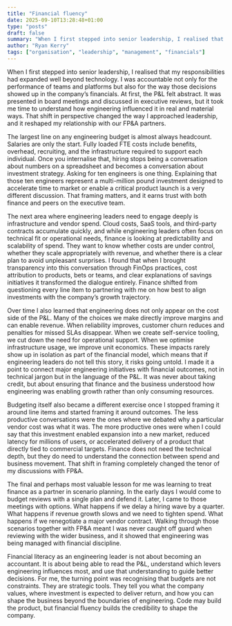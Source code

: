 ```yaml
---
title: "Financial fluency"
date: 2025-09-10T13:28:48+01:00
type: "posts"
draft: false
summary: "When I first stepped into senior leadership, I realised that my responsibilities had expanded well beyond technology. I was accountable not only for the performance of teams and platforms but also for the way those decisions showed up in the company’s financials. At first, the P&L..."
author: "Ryan Kerry"
tags: ["organisation", "leadership", "management", "financials"]
---
```


When I first stepped into senior leadership, I realised that my responsibilities had expanded well beyond technology. I was accountable not only for the performance of teams and platforms but also for the way those decisions showed up in the company’s financials. At first, the P&L felt abstract. It was presented in board meetings and discussed in executive reviews, but it took me time to understand how engineering influenced it in real and material ways. That shift in perspective changed the way I approached leadership, and it reshaped my relationship with our FP&A partners.

The largest line on any engineering budget is almost always headcount. Salaries are only the start. Fully loaded FTE costs include benefits, overhead, recruiting, and the infrastructure required to support each individual. Once you internalise that, hiring stops being a conversation about numbers on a spreadsheet and becomes a conversation about investment strategy. Asking for ten engineers is one thing. Explaining that those ten engineers represent a multi-million pound investment designed to accelerate time to market or enable a critical product launch is a very different discussion. That framing matters, and it earns trust with both finance and peers on the executive team.

The next area where engineering leaders need to engage deeply is infrastructure and vendor spend. Cloud costs, SaaS tools, and third-party contracts accumulate quickly, and while engineering leaders often focus on technical fit or operational needs, finance is looking at predictability and scalability of spend. They want to know whether costs are under control, whether they scale appropriately with revenue, and whether there is a clear plan to avoid unpleasant surprises. I found that when I brought transparency into this conversation through FinOps practices, cost attribution to products, bets or teams, and clear explanations of savings initiatives it transformed the dialogue entirely. Finance shifted from questioning every line item to partnering with me on how best to align investments with the company’s growth trajectory.

Over time I also learned that engineering does not only appear on the cost side of the P&L. Many of the choices we make directly improve margins and can enable revenue. When reliability improves, customer churn reduces and penalties for missed SLAs disappear. When we create self-service tooling, we cut down the need for operational support. When we optimise infrastructure usage, we improve unit economics. These impacts rarely show up in isolation as part of the financial model, which means that if engineering leaders do not tell this story, it risks going untold. I made it a point to connect major engineering initiatives with financial outcomes, not in technical jargon but in the language of the P&L. It was never about taking credit, but about ensuring that finance and the business understood how engineering was enabling growth rather than only consuming resources.

Budgeting itself also became a different exercise once I stopped framing it around line items and started framing it around outcomes. The less productive conversations were the ones where we debated why a particular vendor cost was what it was. The more productive ones were when I could say that this investment enabled expansion into a new market, reduced latency for millions of users, or accelerated delivery of a product that directly tied to commercial targets. Finance does not need the technical depth, but they do need to understand the connection between spend and business movement. That shift in framing completely changed the tenor of my discussions with FP&A.

The final and perhaps most valuable lesson for me was learning to treat finance as a partner in scenario planning. In the early days I would come to budget reviews with a single plan and defend it. Later, I came to those meetings with options. What happens if we delay a hiring wave by a quarter. What happens if revenue growth slows and we need to tighten spend. What happens if we renegotiate a major vendor contract. Walking through those scenarios together with FP&A meant I was never caught off guard when reviewing with the wider business, and it showed that engineering was being managed with financial discipline.

Financial literacy as an engineering leader is not about becoming an accountant. It is about being able to read the P&L, understand which levers engineering influences most, and use that understanding to guide better decisions. For me, the turning point was recognising that budgets are not constraints. They are strategic tools. They tell you what the company values, where investment is expected to deliver return, and how you can shape the business beyond the boundaries of engineering. Code may build the product, but financial fluency builds the credibility to shape the company.